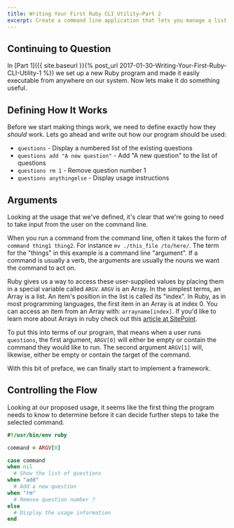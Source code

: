 ```yaml
---
title: Writing Your First Ruby CLI Utility—Part 2
excerpt: Create a command line application that lets you manage a list of questions that you don't want to forget to ask. The application will let you display your list, and add and remove items. Then, since it wouldn't be much of a memory aid if the list disappeared every time the program stopped running, we'll save the list to a text file so we  can modify it whenever. In Part 2, we implement the program's features. 
---
```



## Continuing to Question
In [Part 1]({{ site.baseurl }}{% post_url 2017-01-30-Writing-Your-First-Ruby-CLI-Utility-1 %}) we set up a new Ruby program and made it easily executable from anywhere on our system. Now lets make it do something useful.


## Defining How It Works

Before we start making things work, we need to define exactly how they _should_ work. Lets go ahead and write out how our program should be used:

* `questions` - Display a numbered list of the existing questions
* `questions add "A new question"` - Add "A new question" to the list of questions
* `questions rm 1` - Remove question number 1
* `questions anythingelse` - Display usage instructions


## Arguments

Looking at the usage that we've defined, it's clear that we're going to need to take input from the user on the command line.

When you run a command from the command line, often it takes the form of `command thing1 thing2`. For instance `mv ./this_file /to/here/`. The term for the "things" in this example is a command line "argument". If a command is usually a verb, the arguments are usually the nouns we want the command to act on.

Ruby gives us a way to access these user-supplied values by placing them in a special variable called `ARGV`. `ARGV` is an Array. In the simplest terms, an Array is a list. An item's position in the list is called its "index". In Ruby, as in most programming languages, the first item in an Array is at index 0. You can access an item from an Array with: `arrayname[index]`. If you'd like to learn more about Arrays in ruby check out this [article at SitePoint](https://www.sitepoint.com/guide-ruby-collections-part-arrays/).

To put this into terms of our program, that means when a user runs `questions`, the first argument, `ARGV[0]` will either be empty or contain the command they would like to run. The second argument `ARGV[1]` will, likewise, either be empty or contain the target of the command.

With this bit of preface, we can finally start to implement a framework.

## Controlling the Flow

Looking at our proposed usage, it seems like the first thing the program needs to know to determine before it can decide further steps to take the selected command.

``` ruby  
#!/usr/bin/env ruby

command = ARGV[0]

case command
when nil
  # Show the list of questions
when "add"
  # Add a new question
when "rm"
  # Remove question number ?
else
  # Display the usage information
end
```